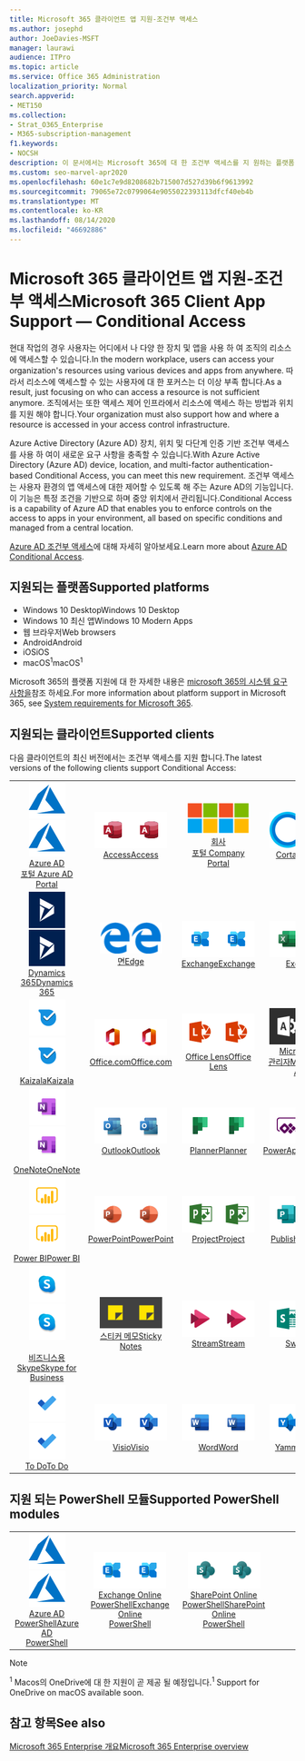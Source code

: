 ```yaml
---
title: Microsoft 365 클라이언트 앱 지원-조건부 액세스
ms.author: josephd
author: JoeDavies-MSFT
manager: laurawi
audience: ITPro
ms.topic: article
ms.service: Office 365 Administration
localization_priority: Normal
search.appverid:
- MET150
ms.collection:
- Strat_O365_Enterprise
- M365-subscription-management
f1.keywords:
- NOCSH
description: 이 문서에서는 Microsoft 365에 대 한 조건부 액세스를 지 원하는 플랫폼, 클라이언트 및 Powershell 모듈에 대해 설명 합니다.
ms.custom: seo-marvel-apr2020
ms.openlocfilehash: 60e1c7e9d8208682b715007d527d39b6f9613992
ms.sourcegitcommit: 79065e72c0799064e9055022393113dfcf40eb4b
ms.translationtype: MT
ms.contentlocale: ko-KR
ms.lasthandoff: 08/14/2020
ms.locfileid: "46692886"
---
```

# <a name="microsoft-365-client-app-support--conditional-access"></a><span data-ttu-id="6dd4b-103">Microsoft 365 클라이언트 앱 지원-조건부 액세스</span><span class="sxs-lookup"><span data-stu-id="6dd4b-103">Microsoft 365 Client App Support — Conditional Access</span></span>

<span data-ttu-id="6dd4b-104">현대 작업의 경우 사용자는 어디에서 나 다양 한 장치 및 앱을 사용 하 여 조직의 리소스에 액세스할 수 있습니다.</span><span class="sxs-lookup"><span data-stu-id="6dd4b-104">In the modern workplace, users can access your organization's resources using various devices and apps from anywhere.</span></span> <span data-ttu-id="6dd4b-105">따라서 리소스에 액세스할 수 있는 사용자에 대 한 포커스는 더 이상 부족 합니다.</span><span class="sxs-lookup"><span data-stu-id="6dd4b-105">As a result, just focusing on who can access a resource is not sufficient anymore.</span></span> <span data-ttu-id="6dd4b-106">조직에서는 또한 액세스 제어 인프라에서 리소스에 액세스 하는 방법과 위치를 지원 해야 합니다.</span><span class="sxs-lookup"><span data-stu-id="6dd4b-106">Your organization must also support how and where a resource is accessed in your access control infrastructure.</span></span>

<span data-ttu-id="6dd4b-107">Azure Active Directory (Azure AD) 장치, 위치 및 다단계 인증 기반 조건부 액세스를 사용 하 여이 새로운 요구 사항을 충족할 수 있습니다.</span><span class="sxs-lookup"><span data-stu-id="6dd4b-107">With Azure Active Directory (Azure AD) device, location, and multi-factor authentication-based Conditional Access, you can meet this new requirement.</span></span> <span data-ttu-id="6dd4b-108">조건부 액세스는 사용자 환경의 앱 액세스에 대한 제어할 수 있도록 해 주는 Azure AD의 기능입니다. 이 기능은 특정 조건을 기반으로 하며 중앙 위치에서 관리됩니다.</span><span class="sxs-lookup"><span data-stu-id="6dd4b-108">Conditional Access is a capability of Azure AD that enables you to enforce controls on the access to apps in your environment, all based on specific conditions and managed from a central location.</span></span>

<span data-ttu-id="6dd4b-109">[Azure AD 조건부 액세스](https://docs.microsoft.com/azure/active-directory/conditional-access/)에 대해 자세히 알아보세요.</span><span class="sxs-lookup"><span data-stu-id="6dd4b-109">Learn more about [Azure AD Conditional Access](https://docs.microsoft.com/azure/active-directory/conditional-access/).</span></span>

## <a name="supported-platforms"></a><span data-ttu-id="6dd4b-110">지원되는 플랫폼</span><span class="sxs-lookup"><span data-stu-id="6dd4b-110">Supported platforms</span></span>

 - <span data-ttu-id="6dd4b-111">Windows 10 Desktop</span><span class="sxs-lookup"><span data-stu-id="6dd4b-111">Windows 10 Desktop</span></span>
 - <span data-ttu-id="6dd4b-112">Windows 10 최신 앱</span><span class="sxs-lookup"><span data-stu-id="6dd4b-112">Windows 10 Modern Apps</span></span>
 - <span data-ttu-id="6dd4b-113">웹 브라우저</span><span class="sxs-lookup"><span data-stu-id="6dd4b-113">Web browsers</span></span>
 - <span data-ttu-id="6dd4b-114">Android</span><span class="sxs-lookup"><span data-stu-id="6dd4b-114">Android</span></span>
 - <span data-ttu-id="6dd4b-115">iOS</span><span class="sxs-lookup"><span data-stu-id="6dd4b-115">iOS</span></span>
 - <span data-ttu-id="6dd4b-116">macOS<sup>1</sup></span><span class="sxs-lookup"><span data-stu-id="6dd4b-116">macOS<sup>1</sup></span></span>

<span data-ttu-id="6dd4b-117">Microsoft 365의 플랫폼 지원에 대 한 자세한 내용은 [microsoft 365의 시스템 요구 사항을](https://products.office.com/office-system-requirements)참조 하세요.</span><span class="sxs-lookup"><span data-stu-id="6dd4b-117">For more information about platform support in Microsoft 365, see [System requirements for Microsoft 365](https://products.office.com/office-system-requirements).</span></span>

## <a name="supported-clients"></a><span data-ttu-id="6dd4b-118">지원되는 클라이언트</span><span class="sxs-lookup"><span data-stu-id="6dd4b-118">Supported clients</span></span>

<span data-ttu-id="6dd4b-119">다음 클라이언트의 최신 버전에서는 조건부 액세스를 지원 합니다.</span><span class="sxs-lookup"><span data-stu-id="6dd4b-119">The latest versions of the following clients support Conditional Access:</span></span>

| | | | | | |
|:---:|:---:|:---:|:---:|:---:|:---:|
| <span data-ttu-id="6dd4b-120">![Azure 아이콘](../media/o365-azure-64x64.png)</span><span class="sxs-lookup"><span data-stu-id="6dd4b-120">![Azure icon](../media/o365-azure-64x64.png)</span></span> <br> [<span data-ttu-id="6dd4b-121">Azure AD <br> 포털 </span><span class="sxs-lookup"><span data-stu-id="6dd4b-121">Azure AD <br> Portal </span></span>](https://azure.microsoft.com/features/azure-portal/) | <span data-ttu-id="6dd4b-122">![Access 아이콘](../media/o365-access-64x64.png)</span><span class="sxs-lookup"><span data-stu-id="6dd4b-122">![Access icon](../media/o365-access-64x64.png)</span></span> <br> [<span data-ttu-id="6dd4b-123">Access</span><span class="sxs-lookup"><span data-stu-id="6dd4b-123">Access</span></span>](https://products.office.com/access) | <span data-ttu-id="6dd4b-124">![회사 포털 아이콘](../media/o365-microsoft-64x64.png)</span><span class="sxs-lookup"><span data-stu-id="6dd4b-124">![Company portal icon](../media/o365-microsoft-64x64.png)</span></span> <br> [<span data-ttu-id="6dd4b-125">회사 <br> 포털 </span><span class="sxs-lookup"><span data-stu-id="6dd4b-125">Company <br> Portal </span></span>](https://docs.microsoft.com/intune-user-help/sign-in-to-the-company-portal)  | <span data-ttu-id="6dd4b-126">![Cortana 아이콘](../media/o365-cortana-64x64.png)</span><span class="sxs-lookup"><span data-stu-id="6dd4b-126">![Cortana icon](../media/o365-cortana-64x64.png)</span></span> <br> [<span data-ttu-id="6dd4b-127">Cortana</span><span class="sxs-lookup"><span data-stu-id="6dd4b-127">Cortana</span></span>](https://www.microsoft.com/cortana) | <span data-ttu-id="6dd4b-128">![Delve 아이콘](../media/o365-delve-64x64.png)</span><span class="sxs-lookup"><span data-stu-id="6dd4b-128">![Delve icon](../media/o365-delve-64x64.png)</span></span> <br> [<span data-ttu-id="6dd4b-129">Delve</span><span class="sxs-lookup"><span data-stu-id="6dd4b-129">Delve</span></span>](https://products.office.com/business/intelligent-search) 
| <span data-ttu-id="6dd4b-130">![Dynamics 365 아이콘](../media/o365-dynamics365-64x64.png)</span><span class="sxs-lookup"><span data-stu-id="6dd4b-130">![Dynamics 365 icon](../media/o365-dynamics365-64x64.png)</span></span> <br> [<span data-ttu-id="6dd4b-131">Dynamics 365</span><span class="sxs-lookup"><span data-stu-id="6dd4b-131">Dynamics 365</span></span>](https://dynamics.microsoft.com) | <span data-ttu-id="6dd4b-132">![에 지 아이콘](../media/o365-edge-64x64.png)</span><span class="sxs-lookup"><span data-stu-id="6dd4b-132">![Edge icon](../media/o365-edge-64x64.png)</span></span> <br> [<span data-ttu-id="6dd4b-133">면</span><span class="sxs-lookup"><span data-stu-id="6dd4b-133">Edge</span></span>](https://www.microsoft.com/windows/microsoft-edge) | <span data-ttu-id="6dd4b-134">![Exchange 아이콘](../media/o365-exchange-64x64.png)</span><span class="sxs-lookup"><span data-stu-id="6dd4b-134">![Exchange icon](../media/o365-exchange-64x64.png)</span></span> <br> [<span data-ttu-id="6dd4b-135">Exchange</span><span class="sxs-lookup"><span data-stu-id="6dd4b-135">Exchange</span></span>](https://products.office.com/exchange/exchange-online) | <span data-ttu-id="6dd4b-136">![Excel 아이콘](../media/o365-excel-64x64.png)</span><span class="sxs-lookup"><span data-stu-id="6dd4b-136">![Excel icon](../media/o365-excel-64x64.png)</span></span> <br> [<span data-ttu-id="6dd4b-137">Excel</span><span class="sxs-lookup"><span data-stu-id="6dd4b-137">Excel</span></span>](https://products.office.com/excel) | <span data-ttu-id="6dd4b-138">![Forms 아이콘](../media/o365-forms-64x64.png)</span><span class="sxs-lookup"><span data-stu-id="6dd4b-138">![Forms icon](../media/o365-forms-64x64.png)</span></span> <br> [<span data-ttu-id="6dd4b-139">Forms​​</span><span class="sxs-lookup"><span data-stu-id="6dd4b-139">Forms</span></span>](https://flow.microsoft.com/connectors/shared_microsoftforms/microsoft-forms/) 
| <span data-ttu-id="6dd4b-140">![Kaizala 아이콘](../media/o365-kaizala-64x64.png)</span><span class="sxs-lookup"><span data-stu-id="6dd4b-140">![Kaizala icon](../media/o365-kaizala-64x64.png)</span></span> <br> [<span data-ttu-id="6dd4b-141">Kaizala</span><span class="sxs-lookup"><span data-stu-id="6dd4b-141">Kaizala</span></span>](https://products.office.com/en/business/microsoft-kaizala) | <span data-ttu-id="6dd4b-142">![Office.com 아이콘](../media/o365-office-64x64.png)</span><span class="sxs-lookup"><span data-stu-id="6dd4b-142">![Office.com icon](../media/o365-office-64x64.png)</span></span> <br> [<span data-ttu-id="6dd4b-143">Office.com</span><span class="sxs-lookup"><span data-stu-id="6dd4b-143">Office.com</span></span>](https://www.office.com/) | <span data-ttu-id="6dd4b-144">![렌즈 아이콘](../media/o365-lens-64x64.png)</span><span class="sxs-lookup"><span data-stu-id="6dd4b-144">![Lens icon](../media/o365-lens-64x64.png)</span></span> <br> [<span data-ttu-id="6dd4b-145">Office Lens</span><span class="sxs-lookup"><span data-stu-id="6dd4b-145">Office Lens</span></span>](https://www.microsoft.com/p/office-lens/9wzdncrfj3t8?activetab=pivot%3Aoverviewtab) | <span data-ttu-id="6dd4b-146">![Office 365 관리 아이콘](../media/o365-o365admin-64x64.png)</span><span class="sxs-lookup"><span data-stu-id="6dd4b-146">![Office 365 Admin icon](../media/o365-o365admin-64x64.png)</span></span> <br> [<span data-ttu-id="6dd4b-147">Microsoft 365 <br> 관리자</span><span class="sxs-lookup"><span data-stu-id="6dd4b-147">Microsoft 365 <br> Admin</span></span>](https://products.office.com/business/manage-office-365-admin-app) | <span data-ttu-id="6dd4b-148">![비즈니스용 OneDrive 아이콘](../media/o365-OneDrive-64x64.png)</span><span class="sxs-lookup"><span data-stu-id="6dd4b-148">![OneDrive for Business icon](../media/o365-OneDrive-64x64.png)</span></span> <br> [<span data-ttu-id="6dd4b-149">OneDrive<sup>1</sup></span><span class="sxs-lookup"><span data-stu-id="6dd4b-149">OneDrive<sup>1</sup></span></span>](https://products.office.com/onedrive-for-business/online-cloud-storage) 
| <span data-ttu-id="6dd4b-150">![OneNote 아이콘](../media/o365-OneNote-64x64.png)</span><span class="sxs-lookup"><span data-stu-id="6dd4b-150">![OneNote icon](../media/o365-OneNote-64x64.png)</span></span> <br> [<span data-ttu-id="6dd4b-151">OneNote</span><span class="sxs-lookup"><span data-stu-id="6dd4b-151">OneNote</span></span>](https://products.office.com/onenote) | <span data-ttu-id="6dd4b-152">![Outlook 아이콘](../media/o365-outlook-64x64.png)</span><span class="sxs-lookup"><span data-stu-id="6dd4b-152">![Outlook icon](../media/o365-outlook-64x64.png)</span></span> <br> [<span data-ttu-id="6dd4b-153">Outlook</span><span class="sxs-lookup"><span data-stu-id="6dd4b-153">Outlook</span></span>](https://products.office.com/outlook) | <span data-ttu-id="6dd4b-154">![Planner 아이콘](../media/o365-planner-64x64.png)</span><span class="sxs-lookup"><span data-stu-id="6dd4b-154">![Planner icon](../media/o365-planner-64x64.png)</span></span> <br> [<span data-ttu-id="6dd4b-155">Planner</span><span class="sxs-lookup"><span data-stu-id="6dd4b-155">Planner</span></span>](https://products.office.com/business/task-management-software) | <span data-ttu-id="6dd4b-156">![PowerApps 아이콘](../media/o365-powerapps-64x64.png)</span><span class="sxs-lookup"><span data-stu-id="6dd4b-156">![PowerApps icon](../media/o365-powerapps-64x64.png)</span></span> <br> [<span data-ttu-id="6dd4b-157">PowerApps</span><span class="sxs-lookup"><span data-stu-id="6dd4b-157">PowerApps</span></span>](https://powerapps.microsoft.com) | <span data-ttu-id="6dd4b-158">![전원 자동화 아이콘](../media/o365-flow-64x64.png)</span><span class="sxs-lookup"><span data-stu-id="6dd4b-158">![Power Automate icon](../media/o365-flow-64x64.png)</span></span> <br> [<span data-ttu-id="6dd4b-159">전원 <br> 자동화</span><span class="sxs-lookup"><span data-stu-id="6dd4b-159">Power <br> Automate</span></span>](https://flow.microsoft.com)
| <span data-ttu-id="6dd4b-160">![PowerBI 아이콘](../media/o365-powerbi-64x64.png)</span><span class="sxs-lookup"><span data-stu-id="6dd4b-160">![PowerBI icon](../media/o365-powerbi-64x64.png)</span></span> <br> [<span data-ttu-id="6dd4b-161">Power BI</span><span class="sxs-lookup"><span data-stu-id="6dd4b-161">Power BI</span></span>](https://powerbi.microsoft.com) | <span data-ttu-id="6dd4b-162">![PowerPoint 아이콘](../media/o365-powerpoint-64x64.png)</span><span class="sxs-lookup"><span data-stu-id="6dd4b-162">![PowerPoint icon](../media/o365-powerpoint-64x64.png)</span></span> <br> [<span data-ttu-id="6dd4b-163">PowerPoint</span><span class="sxs-lookup"><span data-stu-id="6dd4b-163">PowerPoint</span></span>](https://products.office.com/powerpoint) | <span data-ttu-id="6dd4b-164">![Project 아이콘](../media/o365-project-64x64.png)</span><span class="sxs-lookup"><span data-stu-id="6dd4b-164">![Project icon](../media/o365-project-64x64.png)</span></span> <br> [<span data-ttu-id="6dd4b-165">Project</span><span class="sxs-lookup"><span data-stu-id="6dd4b-165">Project</span></span>](https://products.office.com/project) | <span data-ttu-id="6dd4b-166">![Publisher 아이콘](../media/o365-publisher-64x64.png)</span><span class="sxs-lookup"><span data-stu-id="6dd4b-166">![Publisher icon](../media/o365-publisher-64x64.png)</span></span> <br> [<span data-ttu-id="6dd4b-167">Publisher</span><span class="sxs-lookup"><span data-stu-id="6dd4b-167">Publisher</span></span>](https://products.office.com/publisher) | <span data-ttu-id="6dd4b-168">![SharePoint 아이콘](../media/o365-sharepoint-64x64.png)</span><span class="sxs-lookup"><span data-stu-id="6dd4b-168">![SharePoint icon](../media/o365-sharepoint-64x64.png)</span></span> <br> [<span data-ttu-id="6dd4b-169">Sharepoint</span><span class="sxs-lookup"><span data-stu-id="6dd4b-169">Sharepoint</span></span>](https://products.office.com/sharepoint) 
| <span data-ttu-id="6dd4b-170">![비즈니스용 Skype 아이콘](../media/o365-skypeforbusiness-64x64.png)</span><span class="sxs-lookup"><span data-stu-id="6dd4b-170">![Skype for Business icon](../media/o365-skypeforbusiness-64x64.png)</span></span> <br> [<span data-ttu-id="6dd4b-171"><br>비즈니스용 Skype</span><span class="sxs-lookup"><span data-stu-id="6dd4b-171">Skype for <br> Business</span></span>](https://www.skype.com/business/) | <span data-ttu-id="6dd4b-172">![스티커 메모 아이콘](../media/o365-stickynotes-64x64.png)</span><span class="sxs-lookup"><span data-stu-id="6dd4b-172">![Sticky Notes icon](../media/o365-stickynotes-64x64.png)</span></span> <br> [<span data-ttu-id="6dd4b-173">스티커 메모</span><span class="sxs-lookup"><span data-stu-id="6dd4b-173">Sticky Notes</span></span>](https://www.microsoft.com/p/microsoft-sticky-notes/9nblggh4qghw) | <span data-ttu-id="6dd4b-174">![Stream 아이콘](../media/o365-stream-64x64.png)</span><span class="sxs-lookup"><span data-stu-id="6dd4b-174">![Stream icon](../media/o365-stream-64x64.png)</span></span> <br> [<span data-ttu-id="6dd4b-175">Stream</span><span class="sxs-lookup"><span data-stu-id="6dd4b-175">Stream</span></span>](https://stream.microsoft.com) | <span data-ttu-id="6dd4b-176">![Sway 아이콘](../media/o365-sway-64x64.png)</span><span class="sxs-lookup"><span data-stu-id="6dd4b-176">![Sway icon](../media/o365-sway-64x64.png)</span></span> <br> [<span data-ttu-id="6dd4b-177">Sway</span><span class="sxs-lookup"><span data-stu-id="6dd4b-177">Sway</span></span>](https://sway.com) | <span data-ttu-id="6dd4b-178">![Teams 아이콘](../media/o365-teams-64x64.png)</span><span class="sxs-lookup"><span data-stu-id="6dd4b-178">![Teams icon](../media/o365-teams-64x64.png)</span></span> <br> [<span data-ttu-id="6dd4b-179">Teams</span><span class="sxs-lookup"><span data-stu-id="6dd4b-179">Teams</span></span>](https://products.office.com/microsoft-teams/group-chat-software) 
| <span data-ttu-id="6dd4b-180">![할 일 아이콘](../media/o365-todo-64x64.png)</span><span class="sxs-lookup"><span data-stu-id="6dd4b-180">![To Do icon](../media/o365-todo-64x64.png)</span></span> <br> [<span data-ttu-id="6dd4b-181">To Do</span><span class="sxs-lookup"><span data-stu-id="6dd4b-181">To Do</span></span>](https://todo.microsoft.com) | <span data-ttu-id="6dd4b-182">![Visio 아이콘](../media/o365-visio-64x64.png)</span><span class="sxs-lookup"><span data-stu-id="6dd4b-182">![Visio icon](../media/o365-visio-64x64.png)</span></span> <br> [<span data-ttu-id="6dd4b-183">Visio</span><span class="sxs-lookup"><span data-stu-id="6dd4b-183">Visio</span></span>](https://products.office.com/visio/flowchart-software) | <span data-ttu-id="6dd4b-184">![Word 아이콘](../media/o365-word-64x64.png)</span><span class="sxs-lookup"><span data-stu-id="6dd4b-184">![Word icon](../media/o365-word-64x64.png)</span></span> <br> [<span data-ttu-id="6dd4b-185">Word</span><span class="sxs-lookup"><span data-stu-id="6dd4b-185">Word</span></span>](https://products.office.com/word) | <span data-ttu-id="6dd4b-186">![Yammer 아이콘](../media/o365-yammer-64x64.png)</span><span class="sxs-lookup"><span data-stu-id="6dd4b-186">![Yammer icon](../media/o365-yammer-64x64.png)</span></span> <br> [<span data-ttu-id="6dd4b-187">Yammer</span><span class="sxs-lookup"><span data-stu-id="6dd4b-187">Yammer</span></span>](https://products.office.com/yammer/yammer-overview)

## <a name="supported-powershell-modules"></a><span data-ttu-id="6dd4b-188">지원 되는 PowerShell 모듈</span><span class="sxs-lookup"><span data-stu-id="6dd4b-188">Supported PowerShell modules</span></span>

| | | | | | |
|:---:|:---:|:---:|:---:|:---:|:---:|
| <span data-ttu-id="6dd4b-189">![Azure 아이콘](../media/o365-azure-64x64.png)</span><span class="sxs-lookup"><span data-stu-id="6dd4b-189">![Azure icon](../media/o365-azure-64x64.png)</span></span> <br> [<span data-ttu-id="6dd4b-190">Azure AD <br> PowerShell</span><span class="sxs-lookup"><span data-stu-id="6dd4b-190">Azure AD <br> PowerShell</span></span>](https://docs.microsoft.com/powershell/azure/active-directory/overview?view=azureadps-2.0) | <span data-ttu-id="6dd4b-191">![Exchange 아이콘](../media/o365-exchange-64x64.png)</span><span class="sxs-lookup"><span data-stu-id="6dd4b-191">![Exchange icon](../media/o365-exchange-64x64.png)</span></span> <br> [<span data-ttu-id="6dd4b-192">Exchange Online <br> PowerShell</span><span class="sxs-lookup"><span data-stu-id="6dd4b-192">Exchange Online <br> PowerShell</span></span>](https://docs.microsoft.com/powershell/exchange/exchange-online/exchange-online-powershell?view=exchange-ps) | <span data-ttu-id="6dd4b-193">![SharePoint 아이콘](../media/o365-sharepoint-64x64.png)</span><span class="sxs-lookup"><span data-stu-id="6dd4b-193">![SharePoint icon](../media/o365-sharepoint-64x64.png)</span></span> <br> [<span data-ttu-id="6dd4b-194">SharePoint Online <br> PowerShell</span><span class="sxs-lookup"><span data-stu-id="6dd4b-194">SharePoint Online <br> PowerShell</span></span>](https://docs.microsoft.com/powershell/sharepoint/sharepoint-online/connect-sharepoint-online)

> [!NOTE]
> <span data-ttu-id="6dd4b-195"><sup>1</sup> Macos의 OneDrive에 대 한 지원이 곧 제공 될 예정입니다.</span><span class="sxs-lookup"><span data-stu-id="6dd4b-195"><sup>1</sup> Support for OneDrive on macOS available soon.</span></span>

## <a name="see-also"></a><span data-ttu-id="6dd4b-196">참고 항목</span><span class="sxs-lookup"><span data-stu-id="6dd4b-196">See also</span></span>

[<span data-ttu-id="6dd4b-197">Microsoft 365 Enterprise 개요</span><span class="sxs-lookup"><span data-stu-id="6dd4b-197">Microsoft 365 Enterprise overview</span></span>](microsoft-365-overview.md)
